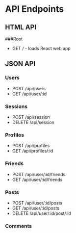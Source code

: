# API Endpoints

## HTML API

###Root
* GET / - loads React web app


## JSON API

### Users
* POST /api/users
* GET /api/user/:id

### Sessions
* POST /api/session
* DELETE /api/session

### Profiles
* POST /api/profiles
* GET /api/profiles/:id

### Friends
* POST /api/user/:id/friends
* GET /api/user/:id/friends

### Posts
* POST /api/user/:id/posts
* GET /api/user/:id/posts
* DELETE /api/user/:id/post/:id

### Comments
